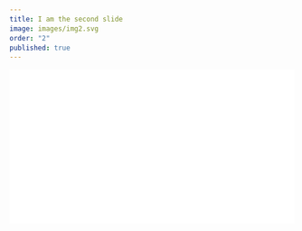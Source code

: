 ```yaml
---
title: I am the second slide
image: images/img2.svg
order: "2"
published: true
---
```


![Title-02.svg](/_hero/Title-02.svg)
